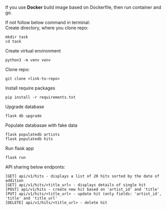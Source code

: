 If you use **Docker** build image based on Dockerfile, then run container and go.

If not follow below command in terminal:    
Create directory, where you clone repo:

    mkdir task
    cd task

Create virtual environment

    python3 -m venv venv    

Clone repo:

    git clone <link-to-repo>

Install require packages

    pip install -r requirements.txt

Upgrade database

    flask db upgrade

Populate databasae with fake data

    flask populatedb artists
    flask populatedb hits
    
Run flask app

    flask run   

API sharing below endponts:
    
    [GET] api/v1/hits - displays a list of 20 hits sorted by the date of addition 
    [GET] api/v1/hits/<title_url> - displays details of single hit
    [POST] api/v1/hits - create new hit based on 'artist_id' and 'title'
    [PUT] api/v1/hits/<title_url> - update hit (only fields: 'artist_id', 'title' and 'title_url'
    [DELETE] api/v1/hits/<title_url> - delete hit